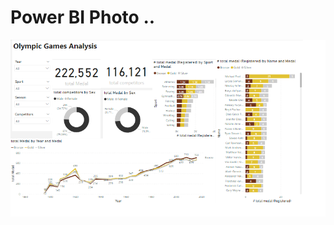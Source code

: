 # Power BI Photo ..
![alt text](https://github.com/forgivefarouk/DataAnalystProjectFromScratch_PBI_SQL/blob/main/Olympic_Games_Analysis/olympic_img.png)
